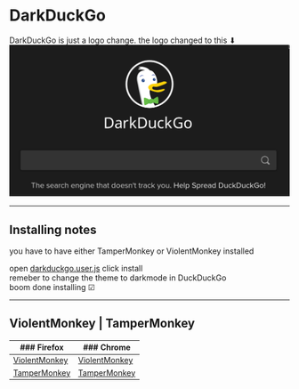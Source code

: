 # DarkDuckGo
DarkDuckGo is just a logo change. the logo changed to this ⬇
![DarkDuckGo Logo](/example1.png)

---
## Installing notes
you have to have either TamperMonkey or ViolentMonkey installed

open [darkduckgo.user.js](https://github.com/kepet19/darkduckgo/raw/master/darkduckgo.user.js)
click install  
remeber to change the theme to darkmode in DuckDuckGo  
boom done installing ☑


---
## ViolentMonkey | TamperMonkey

| ### Firefox                                                                    | ### Chrome                                                                                                |
-------------------- | ---------------------
| [ViolentMonkey](https://addons.mozilla.org/en-US/firefox/addon/violentmonkey/) | [ViolentMonkey](https://chrome.google.com/webstore/detail/violentmonkey/jinjaccalgkegednnccohejagnlnfdag) |
| [TamperMonkey](https://addons.mozilla.org/en-US/firefox/addon/tampermonkey/)   | [TamperMonkey](https://chrome.google.com/webstore/detail/tampermonkey/dhdgffkkebhmkfjojejmpbldmpobfkfo)   |

